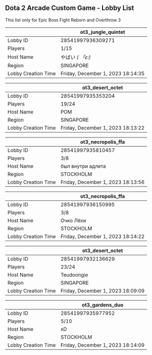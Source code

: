 ## Dota 2 Arcade Custom Game - Lobby List

This list only for Epic Boss Fight Reborn and Overthrow 3

|  | ot3_jungle_quintet |
| ------ | ------ |
| Lobby ID | 28541997936309271 |
| Players | 1/15 |
| Host Name | やばい  _( 「ε:)_ |
| Region | SINGAPORE |
| Lobby Creation Time | Friday, December 1, 2023 18:14:35 |


|  | ot3_desert_octet |
| ------ | ------ |
| Lobby ID | 28541997935353204 |
| Players | 19/24 |
| Host Name | POM |
| Region | SINGAPORE |
| Lobby Creation Time | Friday, December 1, 2023 18:13:22 |


|  | ot3_necropolis_ffa |
| ------ | ------ |
| Lobby ID | 28541997935810457 |
| Players | 3/8 |
| Host Name | был внутри адлета |
| Region | STOCKHOLM |
| Lobby Creation Time | Friday, December 1, 2023 18:13:56 |


|  | ot3_necropolis_ffa |
| ------ | ------ |
| Lobby ID | 28541997936150995 |
| Players | 3/8 |
| Host Name | Очко Лёхи |
| Region | STOCKHOLM |
| Lobby Creation Time | Friday, December 1, 2023 18:14:22 |


|  | ot3_desert_octet |
| ------ | ------ |
| Lobby ID | 28541997932136629 |
| Players | 23/24 |
| Host Name | Teudoongie |
| Region | SINGAPORE |
| Lobby Creation Time | Friday, December 1, 2023 18:09:09 |


|  | ot3_gardens_duo |
| ------ | ------ |
| Lobby ID | 28541997935977952 |
| Players | 5/10 |
| Host Name | xD |
| Region | STOCKHOLM |
| Lobby Creation Time | Friday, December 1, 2023 18:14:09 |


